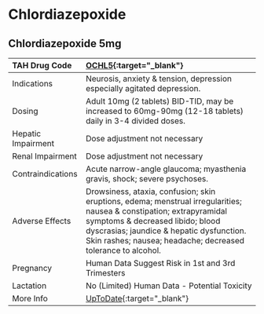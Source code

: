# Chlordiazepoxide

## Chlordiazepoxide 5mg

| TAH Drug Code      | [OCHL5](https://www.tahsda.org.tw/drugs/hissearch.php?drug_code=OCHL5){:target="_blank"}                                                                                                                                                                            |
|:-------------------|:--------------------------------------------------------------------------------------------------------------------------------------------------------------------------------------------------------------------------------------------------------------------|
| Indications        | Neurosis, anxiety & tension, depression especially agitated depression.                                                                                                                                                                                             |
| Dosing             | Adult 10mg (2 tablets) BID-TID, may be increased to 60mg-90mg (12-18 tablets) daily in 3-4 divided doses.                                                                                                                                                           |
| Hepatic Impairment | Dose adjustment not necessary                                                                                                                                                                                                                                       |
| Renal Impairment   | Dose adjustment not necessary                                                                                                                                                                                                                                       |
| Contraindications  | Acute narrow-angle glaucoma; myasthenia gravis, shock; severe psychoses.                                                                                                                                                                                            |
| Adverse Effects    | Drowsiness, ataxia, confusion; skin eruptions, edema; menstrual irregularities; nausea & constipation; extrapyramidal symptoms & decreased libido; blood dyscrasias; jaundice & hepatic dysfunction. Skin rashes; nausea; headache; decreased tolerance to alcohol. |
| Pregnancy          | Human Data Suggest Risk in 1st and 3rd Trimesters                                                                                                                                                                                                                   |
| Lactation          | No (Limited) Human Data - Potential Toxicity                                                                                                                                                                                                                        |
| More Info          | [UpToDate](https://www.uptodate.com/contents/chlordiazepoxide-drug-information){:target="_blank"}                                                                                                                                                                   |

